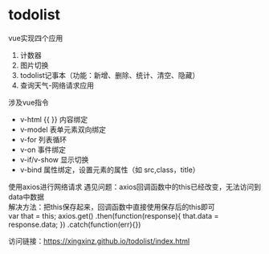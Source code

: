 # todolist
vue实现四个应用
1. 计数器  
2. 图片切换  
3. todolist记事本（功能：新增、删除、统计、清空、隐藏）   
4. 查询天气-网络请求应用   

涉及vue指令 
- v-html {{ }} 内容绑定
- v-model 表单元素双向绑定
- v-for 列表循环
- v-on 事件绑定
- v-if/v-show 显示切换
- v-bind 属性绑定，设置元素的属性（如 src,class，title）

使用axios进行网络请求
遇见问题：axios回调函数中的this已经改变，无法访问到data中数据  
解决方法：把this保存起来，回调函数中直接使用保存后的this即可  
var that = this;
axios.get()
     .then(function(response){
        that.data = response.data;
     })
    .catch(function(err){})

访问链接：https://xingxinz.github.io/todolist/index.html